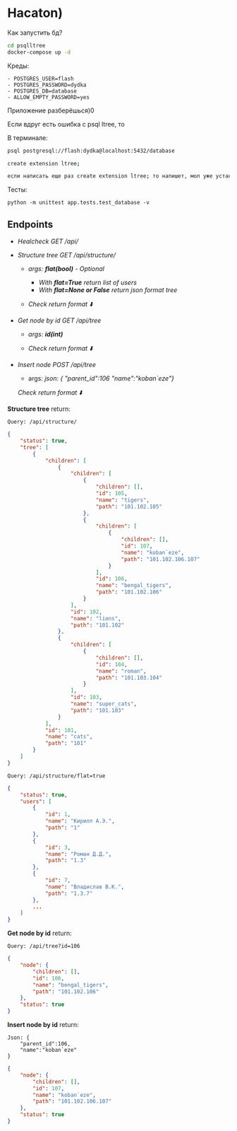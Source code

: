 # Hacaton)

Как запустить бд?

```sh
cd psqlltree
docker-compose up -d
```

Креды:

    - POSTGRES_USER=flash
    - POSTGRES_PASSWORD=dydka
    - POSTGRES_DB=database
    - ALLOW_EMPTY_PASSWORD=yes

Приложение разберёшься)0

Если вдруг есть ошибка с psql ltree, то

В терминале:

```sh
psql postgresql://flash:dydka@localhost:5432/database

create extension ltree;

если написать еще раз create extension ltree; то напишет, мол уже установлено.
```

Тесты:

```
python -m unittest app.tests.test_database -v
```


## Endpoints

- *Healcheck GET /api/*


- *Structure tree GET /api/structure/*

    - *args: **flat(bool)** - Optional*
        
        - *With **flat=True** return list of users*
        - *With **flat=None or False** return json format tree*

    - *Check return format :arrow_down:*

- *Get node by id GET /api/tree*

    - *args: **id(int)***

    - *Check return format :arrow_down:*

- *Insert node POST /api/tree*

    - args: *json: { "parent_id":106 "name":"koban`eze"}*

    *Check return format :arrow_down:*

**Structure tree** return:

    Query: /api/structure/

```json
{
    "status": true,
    "tree": [
        {
            "children": [
                {
                    "children": [
                        {
                            "children": [],
                            "id": 105,
                            "name": "tigers",
                            "path": "101.102.105"
                        },
                        {
                            "children": [
                                {
                                    "children": [],
                                    "id": 107,
                                    "name": "koban`eze",
                                    "path": "101.102.106.107"
                                }
                            ],
                            "id": 106,
                            "name": "bengal_tigers",
                            "path": "101.102.106"
                        }
                    ],
                    "id": 102,
                    "name": "lions",
                    "path": "101.102"
                },
                {
                    "children": [
                        {
                            "children": [],
                            "id": 104,
                            "name": "roman",
                            "path": "101.103.104"
                        }
                    ],
                    "id": 103,
                    "name": "super_cats",
                    "path": "101.103"
                }
            ],
            "id": 101,
            "name": "cats",
            "path": "101"
        }
    ]
}
```

    Query: /api/structure/flat=true

```json
{
    "status": true,
    "users": [
        {
            "id": 1,
            "name": "Кирилл А.Э.",
            "path": "1"
        },
        {
            "id": 3,
            "name": "Роман Д.Д.",
            "path": "1.3"
        },
        {
            "id": 7,
            "name": "Владислав В.К.",
            "path": "1.3.7"
        },
        ...
    ]
}
```

**Get node by id** return:

    Query: /api/tree?id=106

```json
{
    "node": {
        "children": [],
        "id": 106,
        "name": "bengal_tigers",
        "path": "101.102.106"
    },
    "status": true
}
```

**Insert node by id** return:

    Json: {
        "parent_id":106,
        "name":"koban`eze"
    }

```json
{
    "node": {
        "children": [],
        "id": 107,
        "name": "koban`eze",
        "path": "101.102.106.107"
    },
    "status": true
}
```